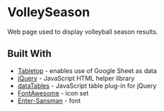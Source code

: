 # VolleySeason

Web page used to display volleyball season results.

## 

## Built With

* [Tabletop](https://github.com/jsoma/tabletop) - enables use of Google Sheet as data
* [jQuery](https://jquery.com) - JavaScript HTML helper library
* [dataTables](https://datatables.net) - JavaScript table plug-in for jQuery
* [FontAwesome](httsp://fontawesome.com) - icon set
* [Enter-Sansman](https://www.fontspace.com/digital-graphics-labs/enter-sansman) - font



